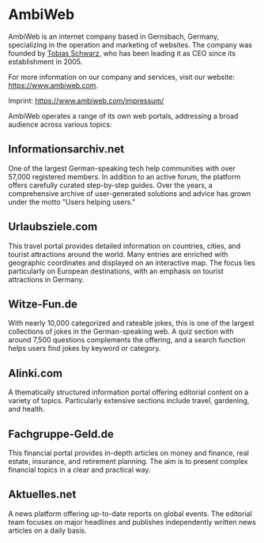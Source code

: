 # AmbiWeb

	
AmbiWeb is an internet company based in Gernsbach, Germany, specializing in the operation and marketing of websites. The company was founded by [Tobias Schwarz](https://www.tobias-schwarz.com/), who has been leading it as CEO since its establishment in 2005.

For more information on our company and services, visit our website: <https://www.ambiweb.com>.

Imprint: <https://www.ambiweb.com/impressum/>

AmbiWeb operates a range of its own web portals, addressing a broad audience across various topics: 

## Informationsarchiv.net

One of the largest German-speaking tech help communities with over 57,000 registered members. In addition to an active forum, the platform offers carefully curated step-by-step guides. Over the years, a comprehensive archive of user-generated solutions and advice has grown under the motto "Users helping users." 

## Urlaubsziele.com

This travel portal provides detailed information on countries, cities, and tourist attractions around the world. Many entries are enriched with geographic coordinates and displayed on an interactive map. The focus lies particularly on European destinations, with an emphasis on tourist attractions in Germany. 

## Witze-Fun.de

With nearly 10,000 categorized and rateable jokes, this is one of the largest collections of jokes in the German-speaking web. A quiz section with around 7,500 questions complements the offering, and a search function helps users find jokes by keyword or category. 

## Alinki.com

A thematically structured information portal offering editorial content on a variety of topics. Particularly extensive sections include travel, gardening, and health. 

## Fachgruppe-Geld.de

This financial portal provides in-depth articles on money and finance, real estate, insurance, and retirement planning. The aim is to present complex financial topics in a clear and practical way. 

## Aktuelles.net

A news platform offering up-to-date reports on global events. The editorial team focuses on major headlines and publishes independently written news articles on a daily basis.
